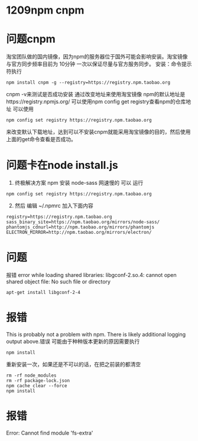# 1209npm cnpm
# 问题cnpm
淘宝团队做的国内镜像，因为npm的服务器位于国外可能会影响安装。淘宝镜像与官方同步频率目前为 10分钟 一次以保证尽量与官方服务同步。
安装：命令提示符执行
```
npm install cnpm -g --registry=https://registry.npm.taobao.org
```
cnpm -v来测试是否成功安装
通过改变地址来使用淘宝镜像
npm的默认地址是https://registry.npmjs.org/
可以使用npm config get registry查看npm的仓库地址
可以使用
```
npm config set registry https://registry.npm.taobao.org
```
来改变默认下载地址，达到可以不安装cnpm就能采用淘宝镜像的目的，然后使用上面的get命令查看是否成功。
# 问题卡在node install.js

1. 终极解决方案
npm 安装 node-sass 网速慢的 可以 运行 
```
npm config set registry https://registry.npm.taobao.org
```
2. 然后 编辑 ~/.npmrc 加入下面内容
```
registry=https://registry.npm.taobao.org
sass_binary_site=https://npm.taobao.org/mirrors/node-sass/
phantomjs_cdnurl=http://npm.taobao.org/mirrors/phantomjs
ELECTRON_MIRROR=http://npm.taobao.org/mirrors/electron/
```

# 问题
报错
error while loading shared libraries: libgconf-2.so.4: cannot open shared object file: No such file or directory
```
apt-get install libgconf-2-4
```
# 报错
This is probably not a problem with npm. There is likely additional logging output above.错误
可能由于种种版本更新的原因需要执行
```
npm install
```
重新安装一次，如果还是不可以的话，在把之前装的都清空
```
rm -rf node_modules
rm -rf package-lock.json
npm cache clear --force
npm install
```
# 报错
Error: Cannot find module 'fs-extra'
